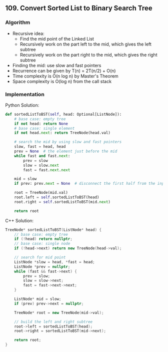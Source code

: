 ## 109. Convert Sorted List to Binary Search Tree
### Algorithm
- Recursive idea:
    - Find the mid point of the Linked List
    - Recursively work on the part left to the mid, which gives the left subtree
    - Recursively work on the part right to the mid, which gives the right subtree
- Finding the mid: use slow and fast pointers
- Recurrence can be given by T(n) = 2T(n/2) + O(n)
- Time complexity is O(n log n) by Master's Theorem
- Space complexity is O(log n) from the call stack
### Implementation
Python Solution:
```python
def sortedListToBST(self, head: Optional[ListNode]):
    # base case: empty tree
    if not head: return None
    # base case: single element
    if not head.next: return TreeNode(head.val)

    # search the mid by using slow and fast pointers
    slow, fast = head, head
    prev = None  # the element just before the mid
    while fast and fast.next:
        prev = slow
        slow = slow.next
        fast = fast.next.next

    mid = slow
    if prev: prev.next = None  # disconnect the first half from the input list

    root = TreeNode(mid.val)
    root.left = self.sortedListToBST(head)
    root.right = self.sortedListToBST(mid.next)

    return root
```
C++ Solution:
```cpp
TreeNode* sortedListToBST(ListNode* head) {
    // base case: empty tree
    if (!head) return nullptr;
    // base case: single node
    if (!head->next) return new TreeNode(head->val);

    // search for mid point
    ListNode *slow = head, *fast = head;
    ListNode *prev = nullptr;
    while (fast && fast->next) {
        prev = slow;
        slow = slow->next;
        fast = fast->next->next;
    }

    ListNode* mid = slow;
    if (prev) prev->next = nullptr;

    TreeNode* root = new TreeNode(mid->val);

    // build the left and right subtree
    root->left = sortedListToBST(head);
    root->right = sortedListToBST(mid->next);

    return root;
}
```